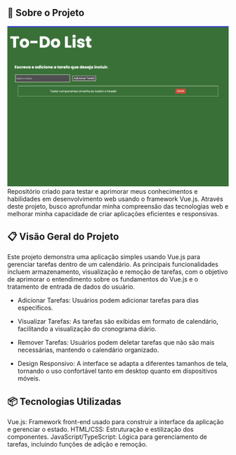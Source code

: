 ## 🚀 Sobre o Projeto
![print-do-projeto](./focus-list/src/assets/wireframe-projeto.png)
Repositório criado para testar e aprimorar meus conhecimentos e habilidades em desenvolvimento web usando o framework Vue.js. Através deste projeto, busco aprofundar minha compreensão das tecnologias web e melhorar minha capacidade de criar aplicações eficientes e responsivas.

## 📋 Visão Geral do Projeto
Este projeto demonstra uma aplicação simples usando Vue.js para gerenciar tarefas dentro de um calendário. As principais funcionalidades incluem armazenamento, visualização e remoção de tarefas, com o objetivo de aprimorar o entendimento sobre os fundamentos do Vue.js e o tratamento de entrada de dados do usuário.

* Adicionar Tarefas: Usuários podem adicionar tarefas para dias específicos.

* Visualizar Tarefas: As tarefas são exibidas em formato de calendário, facilitando a visualização do cronograma diário.

* Remover Tarefas: Usuários podem deletar tarefas que não são mais necessárias, mantendo o calendário organizado.

* Design Responsivo: A interface se adapta a diferentes tamanhos de tela, tornando o uso confortável tanto em desktop quanto em dispositivos móveis.

## 📦  Tecnologias Utilizadas
Vue.js: Framework front-end usado para construir a interface da aplicação e gerenciar o estado.
HTML/CSS: Estruturação e estilização dos componentes.
JavaScript/TypeScript: Lógica para gerenciamento de tarefas, incluindo funções de adição e remoção.